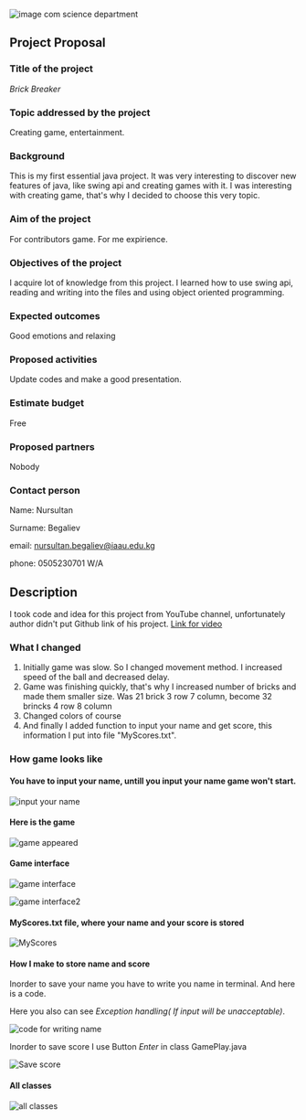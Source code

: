 
![image com science department](https://github.com/nursultanbegaliev/JavaGame2/blob/master/Github/comsiencedepartment.png)

## Project Proposal

### Title of the project 
_Brick Breaker_

### Topic addressed by the project

Creating game, entertainment.

### Background

This is my first essential java project. It was very interesting to discover 
new features of java, like swing api and creating games with it. 
I was interesting with creating game, that's why I decided to choose this very topic.

### Aim of the project

For contributors game. 
For me expirience.

### Objectives of the project

I acquire lot of knowledge from this project. I learned how to use swing api, reading and writing into the files and using object oriented programming. 

### Expected outcomes

Good emotions and relaxing

### Proposed activities 

Update codes and make a good presentation.

### Estimate budget

Free

### Proposed partners

Nobody

### Contact person

Name: Nursultan

Surname: Begaliev 

email: nursultan.begaliev@iaau.edu.kg

phone: 0505230701 W/A



## Description 
I took code and idea for this project from YouTube channel, 
unfortunately author didn't put Github link of his project. 
[Link for video](https://www.youtube.com/watch?v=K9qMm3JbOH0)

### What I changed
1. Initially game was slow. So I changed movement method. I increased speed of the ball and decreased delay. 
2. Game was finishing quickly, that's why I increased number of bricks and made them smaller size.
Was 21 brick 3 row 7 column, become 32 brincks 4 row 8 column
3. Changed colors of course
4. And finally I added function to input your name and get score, this information I put into file "MyScores.txt".

### How game looks like

#### You have to input your name, untill you input your name game won't start.

![input your name](https://github.com/nursultanbegaliev/JavaGame2/blob/master/Github/Terminal_1.PNG)

#### Here is the game

![game appeared](https://github.com/nursultanbegaliev/JavaGame2/blob/master/Github/Terminal_2.PNG)

#### Game interface 

![game interface](https://github.com/nursultanbegaliev/JavaGame2/blob/master/Github/Game_GUI.PNG)

![game interface2](https://github.com/nursultanbegaliev/JavaGame2/blob/master/Github/Game_GUI_2.PNG)

#### MyScores.txt file, where your name and your score is stored

![MyScores](https://github.com/nursultanbegaliev/JavaGame2/blob/master/Github/myScores.PNG)

#### How I make to store name and score
Inorder to save your name you have to write you name in terminal. And here is a code. 

Here you also can see _Exception handling( If input will be unacceptable)_. 

![code for writing name](https://github.com/nursultanbegaliev/JavaGame2/blob/master/Github/myScoreProof_2Main.PNG)


Inorder to save score I use Button _Enter_ in class GamePlay.java

![Save score](https://github.com/nursultanbegaliev/JavaGame2/blob/master/Github/myScoreProof.PNG)

#### All classes
![all classes](https://github.com/nursultanbegaliev/JavaGame2/blob/master/Github/AllClasses.PNG)


